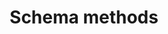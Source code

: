 ---
layout: doc-page-parent
title: Schema methods
nav_order: 5
previous:
    title: Dates
    path: /docs/defining-schemas/dates
next:
    title: parse
    path: ./parse

has_children: true
toc_title: All Zod schemas contain these methods
---